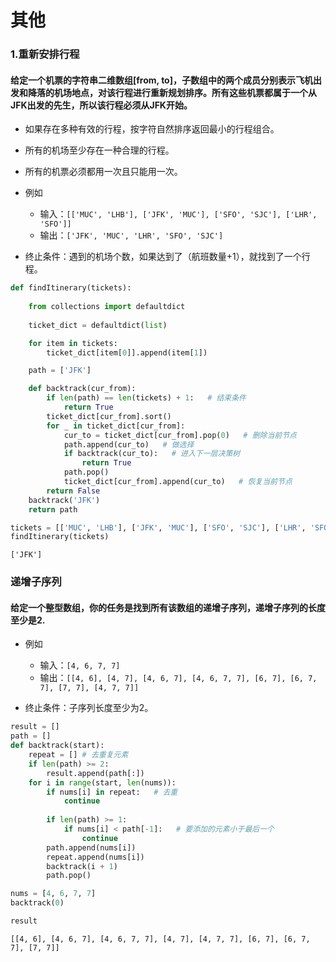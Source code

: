 
# 其他

### 1.重新安排行程

#### 给定一个机票的字符串二维数组[from, to]，子数组中的两个成员分别表示飞机出发和降落的机场地点，对该行程进行重新规划排序。所有这些机票都属于一个从JFK出发的先生，所以该行程必须从JFK开始。

* 如果存在多种有效的行程，按字符自然排序返回最小的行程组合。
* 所有的机场至少存在一种合理的行程。
* 所有的机票必须都用一次且只能用一次。

* 例如
    * 输入：`[['MUC', 'LHB'], ['JFK', 'MUC'], ['SFO', 'SJC'], ['LHR', 'SFO']]`
    * 输出：`['JFK', 'MUC', 'LHR', 'SFO', 'SJC']`

* 终止条件：遇到的机场个数，如果达到了（航班数量+1），就找到了一个行程。


```python
def findItinerary(tickets):
    
    from collections import defaultdict
    
    ticket_dict = defaultdict(list)

    for item in tickets:
        ticket_dict[item[0]].append(item[1])

    path = ['JFK']

    def backtrack(cur_from):
        if len(path) == len(tickets) + 1:   # 结束条件
            return True
        ticket_dict[cur_from].sort()
        for _ in ticket_dict[cur_from]:
            cur_to = ticket_dict[cur_from].pop(0)   # 删除当前节点
            path.append(cur_to)   # 做选择
            if backtrack(cur_to):   # 进入下一层决策树
                return True
            path.pop()
            ticket_dict[cur_from].append(cur_to)   # 恢复当前节点
        return False
    backtrack('JFK')
    return path
```


```python
tickets = [['MUC', 'LHB'], ['JFK', 'MUC'], ['SFO', 'SJC'], ['LHR', 'SFO']]
findItinerary(tickets)
```




    ['JFK']



### 递增子序列

#### 给定一个整型数组，你的任务是找到所有该数组的递增子序列，递增子序列的长度至少是2.

* 例如
    * 输入：`[4, 6, 7, 7]`
    * 输出：`[[4, 6], [4, 7], [4, 6, 7], [4, 6, 7, 7], [6, 7], [6, 7, 7], [7, 7], [4, 7, 7]]`

* 终止条件：子序列长度至少为2。


```python
result = []
path = []
def backtrack(start):
    repeat = [] # 去重复元素
    if len(path) >= 2:
        result.append(path[:])
    for i in range(start, len(nums)):
        if nums[i] in repeat:   # 去重
            continue
        
        if len(path) >= 1:
            if nums[i] < path[-1]:   # 要添加的元素小于最后一个
                continue
        path.append(nums[i])
        repeat.append(nums[i])
        backtrack(i + 1)
        path.pop()
```


```python
nums = [4, 6, 7, 7]
backtrack(0)
```


```python
result
```




    [[4, 6], [4, 6, 7], [4, 6, 7, 7], [4, 7], [4, 7, 7], [6, 7], [6, 7, 7], [7, 7]]


